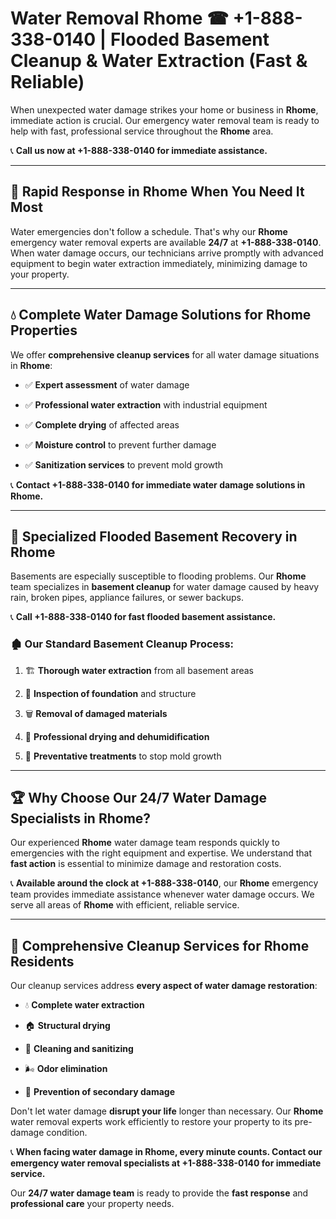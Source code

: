 # Water Removal Rhome ☎ +1-888-338-0140 | Flooded Basement Cleanup & Water Extraction (Fast & Reliable)

When unexpected water damage strikes your home or business in **Rhome**, immediate action is crucial. Our emergency water removal team is ready to help with fast, professional service throughout the **Rhome** area. 

📞 **Call us now at +1-888-338-0140 for immediate assistance.**
---
## 🚀 Rapid Response in Rhome When You Need It Most
Water emergencies don't follow a schedule. That's why our **Rhome** emergency water removal experts are available **24/7** at **+1-888-338-0140**. When water damage occurs, our technicians arrive promptly with advanced equipment to begin water extraction immediately, minimizing damage to your property.
---
## 💧 Complete Water Damage Solutions for Rhome Properties
We offer **comprehensive cleanup services** for all water damage situations in **Rhome**:
- ✅ **Expert assessment** of water damage  
- ✅ **Professional water extraction** with industrial equipment  
- ✅ **Complete drying** of affected areas  
- ✅ **Moisture control** to prevent further damage  
- ✅ **Sanitization services** to prevent mold growth  
📞 **Contact +1-888-338-0140 for immediate water damage solutions in Rhome.**
---
## 🌊 Specialized Flooded Basement Recovery in Rhome
Basements are especially susceptible to flooding problems. Our **Rhome** team specializes in **basement cleanup** for water damage caused by heavy rain, broken pipes, appliance failures, or sewer backups. 
📞 **Call +1-888-338-0140 for fast flooded basement assistance.**
### 🏚️ Our Standard Basement Cleanup Process:
1. 🏗️ **Thorough water extraction** from all basement areas  
2. 🔎 **Inspection of foundation** and structure  
3. 🗑️ **Removal of damaged materials**  
4. 💨 **Professional drying and dehumidification**  
5. 🚫 **Preventative treatments** to stop mold growth  
---
## 🏆 Why Choose Our 24/7 Water Damage Specialists in Rhome?
Our experienced **Rhome** water damage team responds quickly to emergencies with the right equipment and expertise. We understand that **fast action** is essential to minimize damage and restoration costs.
📞 **Available around the clock at +1-888-338-0140**, our **Rhome** emergency team provides immediate assistance whenever water damage occurs. We serve all areas of **Rhome** with efficient, reliable service.
---
## 🧹 Comprehensive Cleanup Services for Rhome Residents
Our cleanup services address **every aspect of water damage restoration**:
- 💧 **Complete water extraction**  
- 🏠 **Structural drying**  
- 🧼 **Cleaning and sanitizing**  
- 🌬️ **Odor elimination**  
- 🚫 **Prevention of secondary damage**  
Don't let water damage **disrupt your life** longer than necessary. Our **Rhome** water removal experts work efficiently to restore your property to its pre-damage condition.
📞 **When facing water damage in Rhome, every minute counts. Contact our emergency water removal specialists at +1-888-338-0140 for immediate service.**
Our **24/7 water damage team** is ready to provide the **fast response** and **professional care** your property needs.

